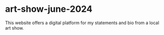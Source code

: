# art-show-june-2024
 This website offers a digital platform for my statements and bio from a local art show.
